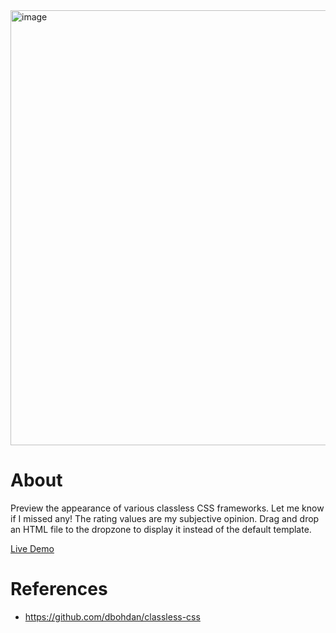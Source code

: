 <img width="696" alt="image" src="https://user-images.githubusercontent.com/10884874/218659837-de4a3600-d8fc-4630-9701-09045cb97d90.png">

# About

Preview the appearance of various classless CSS frameworks. Let me know if I missed any! The rating values are my subjective opinion. Drag and drop an HTML file to the dropzone to display it instead of the default template.

[Live Demo](https://sage-creponne-02deb9.netlify.app/)


# References

- https://github.com/dbohdan/classless-css
